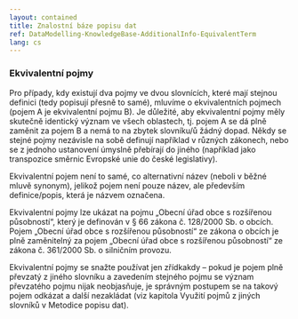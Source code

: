 ```yaml
---
layout: contained
title: Znalostní báze popisu dat
ref: DataModelling-KnowledgeBase-AdditionalInfo-EquivalentTerm
lang: cs
---
```


### Ekvivalentní pojmy

Pro případy, kdy existují dva pojmy ve dvou slovnících, které mají stejnou definici (tedy popisují přesně to samé), mluvíme o ekvivalentních pojmech (pojem A je ekvivalentní pojmu B). Je důležité, aby ekvivalentní pojmy měly skutečně identický význam ve všech oblastech, tj. pojem A se dá plně zaměnit za pojem B a nemá to na zbytek slovníku/ů žádný dopad. Někdy se stejné pojmy nezávisle na sobě definují například v různých zákonech, nebo se z jednoho ustanovení úmyslně přebírají do jiného (například jako transpozice směrnic Evropské unie do české legislativy).

Ekvivalentní pojem není to samé, co alternativní název (neboli v běžné mluvě synonym), jelikož pojem není pouze název, ale především definice/popis, která je názvem označena.

Ekvivalentní pojmy lze ukázat na pojmu „Obecní úřad obce s rozšířenou působností“,  který je definován v § 66 zákona č. 128/2000 Sb. o obcích. Pojem „Obecní úřad obce s rozšířenou působností“ ze zákona o obcích je plně zaměnitelný za pojem „Obecní úřad obce s rozšířenou působností“ ze zákona č. 361/2000 Sb. o silničním provozu.

Ekvivalentní pojmy se snažte používat jen zřídkakdy – pokud je pojem plně převzatý z jiného slovníku a zavedením stejného pojmu se význam převzatého pojmu nijak neobjasňuje, je správným postupem se na takový pojem odkázat a další nezakládat (viz kapitola Využití pojmů z jiných slovníků v Metodice popisu dat).
